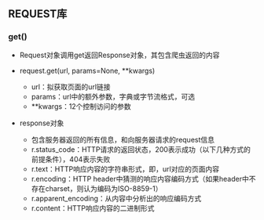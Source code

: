 ## REQUEST库

### get()

- Request对象调用get返回Response对象，其包含爬虫返回的内容

- request.get(url, params=None, **kwargs)
  - url：拟获取页面的url链接
  - params：url中的额外参数，字典或字节流格式，可选
  - **kwargs：12个控制访问的参数
- response对象
  - 包含服务器返回的所有信息，和向服务器请求的request信息
  - r.status_code：HTTP请求的返回状态，200表示成功（以下几种方式的前提条件），404表示失败
  - r.text：HTTP响应内容的字符串形式，即，url对应的页面内容
  - r.encoding：HTTP header中猜测的响应内容编码方式（如果header中不存在charset，则认为编码为ISO-8859-1）
  - r.apparent_encoding：从内容中分析出的响应编码方式
  - r.content：HTTP响应内容的二进制形式